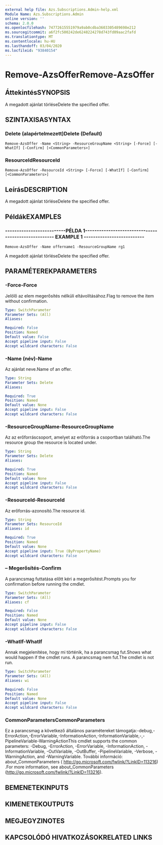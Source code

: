 ```yaml
---
external help file: Azs.Subscriptions.Admin-help.xml
Module Name: Azs.Subscriptions.Admin
online version: ''
schema: 2.0.0
ms.openlocfilehash: 74772615551979a9ab0cdba3603305489698e212
ms.sourcegitcommit: a6f2fc500242de6248224278d743fd09aac2fafd
ms.translationtype: MT
ms.contentlocale: hu-HU
ms.lasthandoff: 03/04/2020
ms.locfileid: "93840154"
---
```

# <span data-ttu-id="92da4-101">Remove-AzsOffer</span><span class="sxs-lookup"><span data-stu-id="92da4-101">Remove-AzsOffer</span></span>

## <span data-ttu-id="92da4-102">Áttekintés</span><span class="sxs-lookup"><span data-stu-id="92da4-102">SYNOPSIS</span></span>
<span data-ttu-id="92da4-103">A megadott ajánlat törlése</span><span class="sxs-lookup"><span data-stu-id="92da4-103">Delete the specified offer.</span></span>

## <span data-ttu-id="92da4-104">SZINTAXISA</span><span class="sxs-lookup"><span data-stu-id="92da4-104">SYNTAX</span></span>

### <span data-ttu-id="92da4-105">Delete (alapértelmezett)</span><span class="sxs-lookup"><span data-stu-id="92da4-105">Delete (Default)</span></span>
```
Remove-AzsOffer -Name <String> -ResourceGroupName <String> [-Force] [-WhatIf] [-Confirm] [<CommonParameters>]
```

### <span data-ttu-id="92da4-106">ResourceId</span><span class="sxs-lookup"><span data-stu-id="92da4-106">ResourceId</span></span>
```
Remove-AzsOffer -ResourceId <String> [-Force] [-WhatIf] [-Confirm] [<CommonParameters>]
```

## <span data-ttu-id="92da4-107">Leírás</span><span class="sxs-lookup"><span data-stu-id="92da4-107">DESCRIPTION</span></span>
<span data-ttu-id="92da4-108">A megadott ajánlat törlése</span><span class="sxs-lookup"><span data-stu-id="92da4-108">Delete the specified offer.</span></span>

## <span data-ttu-id="92da4-109">Példák</span><span class="sxs-lookup"><span data-stu-id="92da4-109">EXAMPLES</span></span>

### <span data-ttu-id="92da4-110">--------------------------PÉLDA 1--------------------------</span><span class="sxs-lookup"><span data-stu-id="92da4-110">-------------------------- EXAMPLE 1 --------------------------</span></span>
```
Remove-AzsOffer -Name offername1 -ResourceGroupName rg1
```

<span data-ttu-id="92da4-111">A megadott ajánlat törlése</span><span class="sxs-lookup"><span data-stu-id="92da4-111">Delete the specified offer.</span></span>

## <span data-ttu-id="92da4-112">PARAMÉTEREK</span><span class="sxs-lookup"><span data-stu-id="92da4-112">PARAMETERS</span></span>

### <span data-ttu-id="92da4-113">-Force</span><span class="sxs-lookup"><span data-stu-id="92da4-113">-Force</span></span>
<span data-ttu-id="92da4-114">Jelölő az elem megerősítés nélküli eltávolításához.</span><span class="sxs-lookup"><span data-stu-id="92da4-114">Flag to remove the item without confirmation.</span></span>

```yaml
Type: SwitchParameter
Parameter Sets: (All)
Aliases: 

Required: False
Position: Named
Default value: False
Accept pipeline input: False
Accept wildcard characters: False
```

### <span data-ttu-id="92da4-115">-Name (név)</span><span class="sxs-lookup"><span data-stu-id="92da4-115">-Name</span></span>
<span data-ttu-id="92da4-116">Az ajánlat neve.</span><span class="sxs-lookup"><span data-stu-id="92da4-116">Name of an offer.</span></span>

```yaml
Type: String
Parameter Sets: Delete
Aliases: 

Required: True
Position: Named
Default value: None
Accept pipeline input: False
Accept wildcard characters: False
```

### <span data-ttu-id="92da4-117">-ResourceGroupName</span><span class="sxs-lookup"><span data-stu-id="92da4-117">-ResourceGroupName</span></span>
<span data-ttu-id="92da4-118">Az az erőforráscsoport, amelyet az erőforrás a csoportban található.</span><span class="sxs-lookup"><span data-stu-id="92da4-118">The resource group the resource is located under.</span></span>

```yaml
Type: String
Parameter Sets: Delete
Aliases: 

Required: True
Position: Named
Default value: None
Accept pipeline input: False
Accept wildcard characters: False
```

### <span data-ttu-id="92da4-119">-ResourceId</span><span class="sxs-lookup"><span data-stu-id="92da4-119">-ResourceId</span></span>
<span data-ttu-id="92da4-120">Az erőforrás-azonosító.</span><span class="sxs-lookup"><span data-stu-id="92da4-120">The resource id.</span></span>

```yaml
Type: String
Parameter Sets: ResourceId
Aliases: id

Required: True
Position: Named
Default value: None
Accept pipeline input: True (ByPropertyName)
Accept wildcard characters: False
```

### <span data-ttu-id="92da4-121">– Megerősítés</span><span class="sxs-lookup"><span data-stu-id="92da4-121">-Confirm</span></span>
<span data-ttu-id="92da4-122">A parancsmag futtatása előtt kéri a megerősítést.</span><span class="sxs-lookup"><span data-stu-id="92da4-122">Prompts you for confirmation before running the cmdlet.</span></span>

```yaml
Type: SwitchParameter
Parameter Sets: (All)
Aliases: cf

Required: False
Position: Named
Default value: None
Accept pipeline input: False
Accept wildcard characters: False
```

### <span data-ttu-id="92da4-123">-WhatIf</span><span class="sxs-lookup"><span data-stu-id="92da4-123">-WhatIf</span></span>
<span data-ttu-id="92da4-124">Annak megjelenítése, hogy mi történik, ha a parancsmag fut.</span><span class="sxs-lookup"><span data-stu-id="92da4-124">Shows what would happen if the cmdlet runs.</span></span>
<span data-ttu-id="92da4-125">A parancsmag nem fut.</span><span class="sxs-lookup"><span data-stu-id="92da4-125">The cmdlet is not run.</span></span>

```yaml
Type: SwitchParameter
Parameter Sets: (All)
Aliases: wi

Required: False
Position: Named
Default value: None
Accept pipeline input: False
Accept wildcard characters: False
```

### <span data-ttu-id="92da4-126">CommonParameters</span><span class="sxs-lookup"><span data-stu-id="92da4-126">CommonParameters</span></span>
<span data-ttu-id="92da4-127">Ez a parancsmag a következő általános paramétereket támogatja:-debug,-ErrorAction,-ErrorVariable,-InformationAction,-InformationVariable,-,-PipelineVariable-WarningAction</span><span class="sxs-lookup"><span data-stu-id="92da4-127">This cmdlet supports the common parameters: -Debug, -ErrorAction, -ErrorVariable, -InformationAction, -InformationVariable, -OutVariable, -OutBuffer, -PipelineVariable, -Verbose, -WarningAction, and -WarningVariable.</span></span> <span data-ttu-id="92da4-128">További információ: about_CommonParameters ( http://go.microsoft.com/fwlink/?LinkID=113216) .</span><span class="sxs-lookup"><span data-stu-id="92da4-128">For more information, see about_CommonParameters (http://go.microsoft.com/fwlink/?LinkID=113216).</span></span>

## <span data-ttu-id="92da4-129">BEMENETEK</span><span class="sxs-lookup"><span data-stu-id="92da4-129">INPUTS</span></span>

## <span data-ttu-id="92da4-130">KIMENETEK</span><span class="sxs-lookup"><span data-stu-id="92da4-130">OUTPUTS</span></span>

## <span data-ttu-id="92da4-131">MEGJEGYZI</span><span class="sxs-lookup"><span data-stu-id="92da4-131">NOTES</span></span>

## <span data-ttu-id="92da4-132">KAPCSOLÓDÓ HIVATKOZÁSOK</span><span class="sxs-lookup"><span data-stu-id="92da4-132">RELATED LINKS</span></span>

